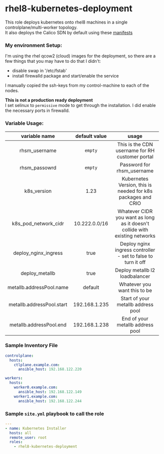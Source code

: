 # rhel8-kubernetes-deployment
This role deploys kubernetes onto rhel8 machines in a single controlplane/multi-worker topology.<br>
It also deploys the Calico SDN by default using these [manifests](https://docs.projectcalico.org/manifests/calico.yaml)

### My environment Setup:
I'm using the rhel qcow2 (cloud) images for the deployment, so there are a few things that you may have to do that I didn't: <br>
- disable swap in '/etc/fstab'
- install firewalld package and start/enable the service

I manually copied the ssh-keys from my control-machine to each of the nodes.

**This is not a production ready deployment**<br>
I set selinux to `permissive` mode to get through the installation. I did enable the necessary ports in firewalld.

### Variable Usage:

| variable name | default value | usage |
|:-------------:|:-------------:|:-----:|
| rhsm_username | `empty` | This is the CDN username for RH customer portal |
| rhsm_passowrd | `empty` | Password for rhsm_username |
| k8s_version | 1.23 | Kubernetes Version, this is needed for k8s packages and CRIO |
| k8s_pod_network_cidr | 10.222.0.0/16 | Whatever CIDR you want as long as it doesn't collide with existing networks |
| deploy_nginx_ingress | true | Deploy nginx ingress controller - set to false to turn it off |
| deploy_metallb | true | Deploy metallb l2 loadbalancer |
| metallb.addressPool.name | default | Whatever you want this to be |
| metallb.addressPool.start | 192.168.1.235 | Start of your metallb address pool |
| metallb.addressPool.end | 192.168.1.238 | End of your metallb address pool |

### Sample Inventory File 
```yaml
controlplane:
  hosts:
    ctlplane.example.com:
      ansible_host: 192.168.122.220

workers:
  hosts:
    worker0.example.com:
      ansible_host: 192.168.122.149
    worker1.example.com:
      ansible_host: 192.168.122.244
```

### Sample `site.yml` playbook to call the role
```yaml
---
- name: Kubernetes Installer
  hosts: all
  remote_user: root
  roles:
    - rhel8-kubernetes-deployment
```
